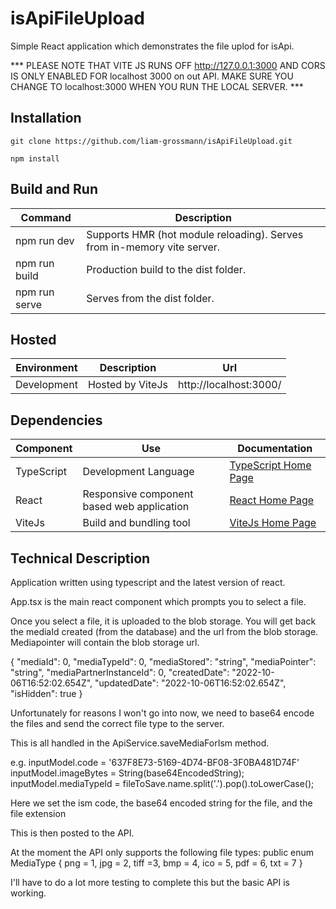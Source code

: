 # isApiFileUpload

Simple React application which demonstrates the file uplod for isApi.


*** PLEASE NOTE THAT VITE JS RUNS OFF http://127.0.0.1:3000 AND CORS IS ONLY ENABLED
   FOR localhost 3000 on out API.
   MAKE SURE YOU CHANGE TO localhost:3000 WHEN YOU RUN THE LOCAL SERVER. ***





## Installation 

    git clone https://github.com/liam-grossmann/isApiFileUpload.git

    npm install




## Build and Run

| Command       | Description                                                             |
| ------------- | ----------------------------------------------------------------------- |
| npm run dev   | Supports HMR (hot module reloading). Serves from in-memory vite server. |
| npm run build | Production build to the dist folder.                                    |
| npm run serve | Serves from the dist folder.                                            | 




## Hosted

| Environment | Description                         | Url                                                 |
| ------------| ----------------------------------- | --------------------------------------------------- |
| Development | Hosted by ViteJs                    | http://localhost:3000/                              | 




## Dependencies

| Component     | Use                                        | Documentation                                           |
| ------------- | ------------------------------------------ | ------------------------------------------------------- |
| TypeScript    | Development Language                       | [TypeScript Home Page](https://www.typescriptlang.org/) | 
| React         | Responsive component based web application | [React Home Page](https://reactjs.org/)                 |
| ViteJs        | Build and bundling tool                    | [ViteJs Home Page](https://vitejs.dev/)                 |


## Technical Description

Application written using typescript and the latest version of react.

App.tsx is the main react component which prompts you to select a file.

Once you select a file, it is uploaded to the blob storage. You will get back the mediaId created (from the database) and
the url from the blob storage. Mediapointer will contain the blob storage url.

{
  "mediaId": 0,
  "mediaTypeId": 0,
  "mediaStored": "string",
  "mediaPointer": "string",
  "mediaPartnerInstanceId": 0,
  "createdDate": "2022-10-06T16:52:02.654Z",
  "updatedDate": "2022-10-06T16:52:02.654Z",
  "isHidden": true
}

Unfortunately for reasons I won't go into now, we need to base64 encode the files and send the correct file type to the server.

This is all handled in the ApiService.saveMediaForIsm method.

e.g.
 inputModel.code = '637F8E73-5169-4D74-BF08-3F0BA481D74F'
        inputModel.imageBytes = String(base64EncodedString);
        inputModel.mediaTypeId = fileToSave.name.split('.').pop().toLowerCase(); 

Here we set the ism code, the base64 encoded string for the file, and the file extension

This is then posted to the API. 

At the moment the API only supports the following file types:
public enum MediaType 
{
    png = 1,
    jpg = 2,
    tiff =3,
    bmp = 4,
    ico = 5,
    pdf = 6,
    txt = 7
}

I'll have to do a lot more testing to complete this but the basic API is working.